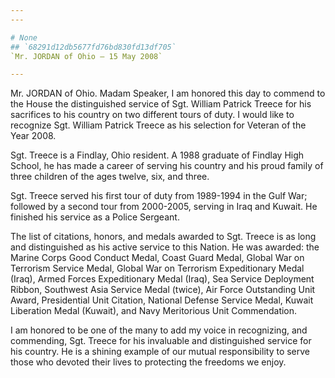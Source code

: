 ```yaml
---
---

# None
## `68291d12db5677fd76bd830fd13df705`
`Mr. JORDAN of Ohio — 15 May 2008`

---
```



Mr. JORDAN of Ohio. Madam Speaker, I am honored this day to commend 
to the House the distinguished service of Sgt. William Patrick Treece 
for his sacrifices to his country on two different tours of duty. I 
would like to recognize Sgt. William Patrick Treece as his selection 
for Veteran of the Year 2008.

Sgt. Treece is a Findlay, Ohio resident. A 1988 graduate of Findlay 
High School, he has made a career of serving his country and his proud 
family of three children of the ages twelve, six, and three.

Sgt. Treece served his first tour of duty from 1989-1994 in the Gulf 
War; followed by a second tour from 2000-2005, serving in Iraq and 
Kuwait. He finished his service as a Police Sergeant.

The list of citations, honors, and medals awarded to Sgt. Treece is 
as long and distinguished as his active service to this Nation. He was 
awarded: the Marine Corps Good Conduct Medal, Coast Guard Medal, Global 
War on Terrorism Service Medal, Global War on Terrorism Expeditionary 
Medal (Iraq), Armed Forces Expeditionary Medal (Iraq), Sea Service 
Deployment Ribbon, Southwest Asia Service Medal (twice), Air Force 
Outstanding Unit Award, Presidential Unit Citation, National Defense 
Service Medal, Kuwait Liberation Medal (Kuwait), and Navy Meritorious 
Unit Commendation.

I am honored to be one of the many to add my voice in recognizing, 
and commending, Sgt. Treece for his invaluable and distinguished 
service for his country. He is a shining example of our mutual 
responsibility to serve those who devoted their lives to protecting the 
freedoms we enjoy.
